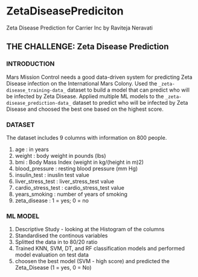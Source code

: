 # ZetaDiseasePrediciton
Zeta Disease Prediction for Carrier Inc by Raviteja Neravati

## THE CHALLENGE: Zeta Disease Prediction

### INTRODUCTION

Mars Mission Control needs a good data-driven system for predicting Zeta Disease infection on the International Mars Colony.
Used the `_zeta-disease_training-data_` dataset to build a model that can predict who will be infected by Zeta Disease.
Applied multiple ML models to the `_zeta-disease_prediction-data_` dataset to predict who will be infected by Zeta Disease and choosed the best one based on the highest score.

### DATASET

The dataset includes 9 columns with information on 800 people.
1.	age : in years
2.	weight : body weight in pounds (lbs)
3.	bmi : Body Mass Index (weight in kg/(height in m)2)
4.	blood_pressure : resting blood pressure (mm Hg)
5.	insulin_test : inuslin test value
6.	liver_stress_test : liver_stress_test value
7.	cardio_stress_test : cardio_stress_test value
8.	years_smoking : number of years of smoking
9.	zeta_disease :
              1 = yes;
              0 = no

### ML MODEL

1. Descriptive Study - looking at the Histogram of the columns 
2. Standardised the continous variables
3. Splitted the data in to 80/20 ratio
4. Trained KNN, SVM, DT, and RF classification models and performed model evaluation on test data
5. choosen the best model (SVM - high score) and predicted the Zeta_Disease (1 = yes, 0 = No)

